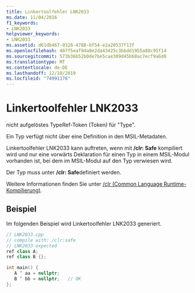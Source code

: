 ```yaml
---
title: Linkertoolfehler LNK2033
ms.date: 11/04/2016
f1_keywords:
- LNK2033
helpviewer_keywords:
- LNK2033
ms.assetid: d61db467-9328-4788-bf54-e2a20537f13f
ms.openlocfilehash: 407f5eaf94a0e2da43425c3bbdd1955a88c95f14
ms.sourcegitcommit: 573b36b52b0de7be5cae309d45b68ac7ecf9a6d8
ms.translationtype: MT
ms.contentlocale: de-DE
ms.lasthandoff: 12/10/2019
ms.locfileid: "74991176"
---
```

# <a name="linker-tools-error-lnk2033"></a>Linkertoolfehler LNK2033

nicht aufgelöstes TypeRef-Token (Token) für "Type".

Ein Typ verfügt nicht über eine Definition in den MSIL-Metadaten.

Linkertoolfehler LNK2033 kann auftreten, wenn mit **/clr: Safe** kompiliert wird und nur eine vorwärts Deklaration für einen Typ in einem MSIL-Modul vorhanden ist, bei dem im MSIL-Modul auf den Typ verwiesen wird.

Der Typ muss unter **/clr: Safe**definiert werden.

Weitere Informationen finden Sie unter [/clr (Common Language Runtime-Kompilierung)](../../build/reference/clr-common-language-runtime-compilation.md).

## <a name="example"></a>Beispiel

Im folgenden Beispiel wird Linkertoolfehler LNK2033 generiert.

```cpp
// LNK2033.cpp
// compile with: /clr:safe
// LNK2033 expected
ref class A;
ref class B {};

int main() {
   A ^ aa = nullptr;
   B ^ bb = nullptr;   // OK
};
```
